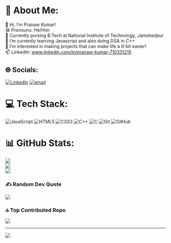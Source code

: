 # 💫 About Me:
👋 Hi, I’m Pranaw Kumar!<br>😄 Pronouns: He/Him<br>🏢 Currently pursing B.Tech at National Institute of Technology, Jamshedpur<br>🌱 I’m currently learning Javascript and also doing DSA in C++<br>👀 I’m interested in making projects that can make life a lil bit easier!<br>📫 LinkedIn: www.linkedin.com/in/pranaw-kumar-710331215


## 🌐 Socials:
[![LinkedIn](https://img.shields.io/badge/LinkedIn-%230077B5.svg?logo=linkedin&logoColor=white)](https://linkedin.com/in/pranaw-kumar-710331215) [![email](https://img.shields.io/badge/Email-D14836?logo=gmail&logoColor=white)](mailto:pramadhu.kumar@gmail.com) 

# 💻 Tech Stack:
![JavaScript](https://img.shields.io/badge/javascript-%23323330.svg?style=for-the-badge&logo=javascript&logoColor=%23F7DF1E) ![HTML5](https://img.shields.io/badge/html5-%23E34F26.svg?style=for-the-badge&logo=html5&logoColor=white) ![CSS3](https://img.shields.io/badge/css3-%231572B6.svg?style=for-the-badge&logo=css3&logoColor=white) ![C++](https://img.shields.io/badge/c++-%2300599C.svg?style=for-the-badge&logo=c%2B%2B&logoColor=white) ![C](https://img.shields.io/badge/c-%2300599C.svg?style=for-the-badge&logo=c&logoColor=white) ![Git](https://img.shields.io/badge/Git-orange?style=for-the-badge) ![GitHub](https://img.shields.io/badge/GitHub-grey?style=for-the-badge)
# 📊 GitHub Stats:
![](https://github-readme-stats.vercel.app/api?username=prana-W&theme=dark&hide_border=false&include_all_commits=true&count_private=true)<br/>
![](https://github-readme-streak-stats.herokuapp.com/?user=prana-W&theme=dark&hide_border=false)<br/>
![](https://github-readme-stats.vercel.app/api/top-langs/?username=prana-W&theme=dark&hide_border=false&include_all_commits=true&count_private=true&layout=compact)

### ✍️ Random Dev Quote
![](https://quotes-github-readme.vercel.app/api?type=horizontal&theme=radical)

### 🔝 Top Contributed Repo
![](https://github-contributor-stats.vercel.app/api?username=prana-W&limit=5&theme=dark&combine_all_yearly_contributions=true)

---
[![](https://visitcount.itsvg.in/api?id=prana-W&icon=0&color=0)](https://visitcount.itsvg.in)


